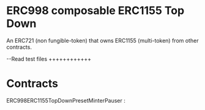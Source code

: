 # ERC998 composable ERC1155 Top Down
An ERC721 (non fungible-token) that owns ERC1155 (multi-token) from other contracts.


--Read test files
++++++++++++

# Contracts
ERC998ERC1155TopDownPresetMinterPauser : 